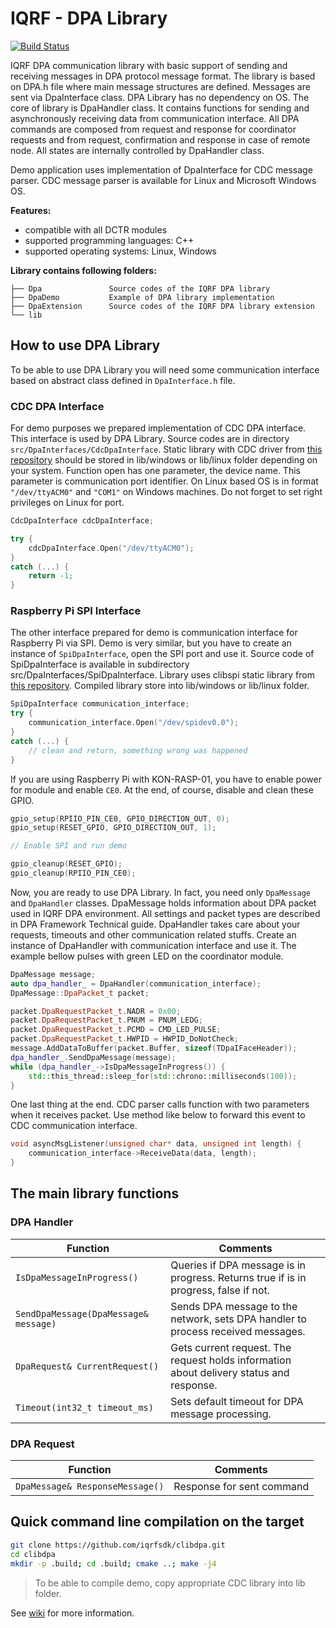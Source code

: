 # IQRF - DPA Library

[![Build Status](https://travis-ci.org/iqrfsdk/clibdpa.svg?branch=develop)](https://travis-ci.org/iqrfsdk/clibdpa)

IQRF DPA communication library with basic support of sending and receiving messages in DPA protocol message format. The library is based on DPA.h file where main message structures are defined. Messages are sent via DpaInterface class. DPA Library has no dependency on OS.
The core of library is DpaHandler class. It contains functions for sending and asynchronously receiving data from communication interface. All DPA commands are composed from request and response for coordinator requests and from request, confirmation and response in case of remote node. All states are internally controlled by DpaHandler class.

Demo application uses implementation of DpaInterface for CDC message parser. CDC message parser is available for Linux and Microsoft Windows OS.

**Features:**
*   compatible with all DCTR modules
*   supported programming languages: C++
*   supported operating systems: Linux, Windows

**Library contains following folders:**

```
├── Dpa               Source codes of the IQRF DPA library
├── DpaDemo           Example of DPA library implementation
├── DpaExtension      Source codes of the IQRF DPA library extension
└── lib
```

## How to use DPA Library

To be able to use DPA Library you will need some communication interface based on abstract class defined in `DpaInterface.h` file.

### CDC DPA Interface

For demo purposes we prepared implementation of CDC DPA interface. This interface is used by DPA Library. Source codes are in directory `src/DpaInterfaces/CdcDpaInterface`. Static library with CDC driver from [this repository](https://github.com/iqrfsdk/clibcdc) should be stored in lib/windows or lib/linux folder depending on your system. Function open has one parameter, the device name. This parameter is communication port identifier. On Linux based OS is in format `"/dev/ttyACM0"` and `"COM1"` on Windows machines.  Do not forget to set right privileges on Linux for port.

```cpp
CdcDpaInterface cdcDpaInterface;

try {
	cdcDpaInterface.Open("/dev/ttyACM0");
}
catch (...) {
	return -1;
}
```

### Raspberry Pi SPI Interface

The other interface prepared for demo is communication interface for Raspberry Pi via SPI. Demo is very similar, but you have to create an instance of `SpiDpaInterface`, open the SPI port and use it. Source code of SpiDpaInterface is available in subdirectory src/DpaInterfaces/SpiDpaInterface. Library uses clibspi static library from [this repository](https://github.com/iqrfsdk/clibspi). Compiled library store into lib/windows or lib/linux folder.

```cpp
SpiDpaInterface communication_interface;
try {
	communication_interface.Open("/dev/spidev0.0");
}
catch (...) {
	// clean and return, something wrong was happened
}
```

If you are using Raspberry Pi with KON-RASP-01, you have to enable power for module and enable `CE0`. At the end, of course, disable and clean these GPIO.

```cpp
gpio_setup(RPIIO_PIN_CE0, GPIO_DIRECTION_OUT, 0);
gpio_setup(RESET_GPIO, GPIO_DIRECTION_OUT, 1);

// Enable SPI and run demo

gpio_cleanup(RESET_GPIO);
gpio_cleanup(RPIIO_PIN_CE0);

```

Now, you are ready to use DPA Library. In fact, you need only `DpaMessage` and `DpaHandler` classes. DpaMessage holds information about DPA packet used in IQRF DPA environment. All settings and packet types are described in DPA Framework Technical guide.  DpaHandler takes care about your requests, timeouts and other communication related stuffs.
Create an instance of DpaHandler with communication interface and use it. The example bellow pulses with green LED on the coordinator module.

```cpp
DpaMessage message;
auto dpa_handler_ = DpaHandler(communication_interface);
DpaMessage::DpaPacket_t packet;

packet.DpaRequestPacket_t.NADR = 0x00;
packet.DpaRequestPacket_t.PNUM = PNUM_LEDG;
packet.DpaRequestPacket_t.PCMD = CMD_LED_PULSE;
packet.DpaRequestPacket_t.HWPID = HWPID_DoNotCheck;
message.AddDataToBuffer(packet.Buffer, sizeof(TDpaIFaceHeader));
dpa_handler_.SendDpaMessage(message);
while (dpa_handler_->IsDpaMessageInProgress()) {
	std::this_thread::sleep_for(std::chrono::milliseconds(100));
}
```

One last thing at the end. CDC parser calls function with two parameters when it receives  packet. Use method like below to forward this event to CDC communication interface.

```cpp
void asyncMsgListener(unsigned char* data, unsigned int length) {
	communication_interface->ReceiveData(data, length);
}
```

## The main library functions

### DPA Handler

|Function|Comments|
|---|---|
|`IsDpaMessageInProgress()`|Queries if DPA message is in progress. Returns true if is in progress, false if not.|
|`SendDpaMessage(DpaMessage& message)`|Sends DPA message to the network, sets DPA handler to process received messages.|
|`DpaRequest& CurrentRequest()`|Gets current request. The request holds information about delivery status and response.|
|`Timeout(int32_t timeout_ms)`|Sets default timeout for DPA message processing.|

### DPA Request

|Function|Comments|
|---|---|
|`DpaMessage& ResponseMessage()`|Response for sent command|.

## Quick command line compilation on the target

```bash
git clone https://github.com/iqrfsdk/clibdpa.git
cd clibdpa
mkdir -p .build; cd .build; cmake ..; make -j4
```
>To be able to compile demo, copy appropriate CDC library into lib folder.


See [wiki](https://github.com/MICRORISC/iqrfsdk/wiki) for more information.
